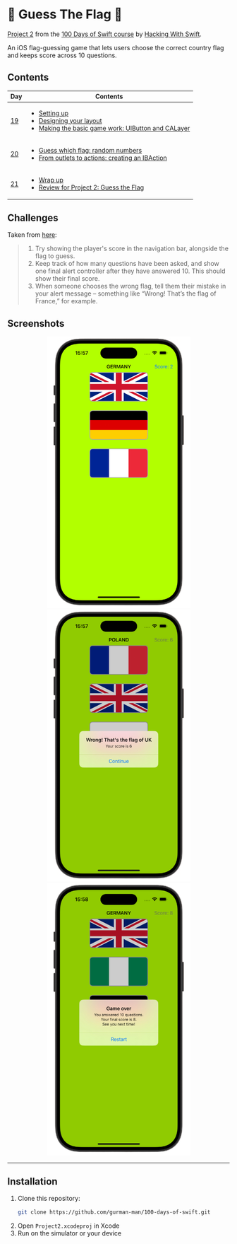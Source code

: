 # 🤔 Guess The Flag 🤔

[Project 2](https://www.hackingwithswift.com/read/2/overview) from the [100 Days of Swift course](https://www.hackingwithswift.com/100) by [Hacking With Swift](https://www.hackingwithswift.com/).  

An iOS flag-guessing game that lets users choose the correct country flag and keeps score across 10 questions.

## Contents

| Day                                           | Contents                                                                                                                                                                                                                                                                                                                                    |
|-----------------------------------------------|---------------------------------------------------------------------------------------------------------------------------------------------------------------------------------------------------------------------------------------------------------------------------------------------------------------------------------------------|
| [19](https://www.hackingwithswift.com/100/19) | <ul><li>[Setting up](https://www.hackingwithswift.com/read/2/1/setting-up)</li><li>[Designing your layout](https://www.hackingwithswift.com/read/2/2/designing-your-layout)</li><li>[Making the basic game work: UIButton and CALayer](https://www.hackingwithswift.com/read/2/3/making-the-basic-game-work-uibutton-and-calayer)</li></ul> |
| [20](https://www.hackingwithswift.com/100/20) | <ul><li>[Guess which flag: random numbers](https://www.hackingwithswift.com/read/2/4/guess-which-flag-random-numbers)</li><li>[From outlets to actions: creating an IBAction](https://www.hackingwithswift.com/read/2/5/from-outlets-to-actions-creating-an-ibaction)</li>                                                                  | 
| [21](https://www.hackingwithswift.com/100/21) | <ul><li>[Wrap up](https://www.hackingwithswift.com/read/2/6/wrap-up)</li><li>[Review for Project 2: Guess the Flag](https://www.hackingwithswift.com/review/hws/project-2-guess-the-flag)</li>                                                                                                                                              |


## Challenges

Taken from [here](https://www.hackingwithswift.com/read/2/6/wrap-up):

>1. Try showing the player's score in the navigation bar, alongside the flag to guess.
>2. Keep track of how many questions have been asked, and show one final alert controller after they have answered 10. This should show their final score.
>3. When someone chooses the wrong flag, tell them their mistake in your alert message – something like “Wrong! That’s the flag of France,” for example.

## Screenshots

<div align="center">
  <img src="./Screenshots/1.png" alt="Main screen" width="325">
  <img src="./Screenshots/2.png" alt="Wrong answer" width="325">
  <img src="./Screenshots/3.png" alt="Level finished" width="325">
</div>

---

## Installation

1. Clone this repository:  
   ```bash
   git clone https://github.com/gurman-man/100-days-of-swift.git
   ```
2. Open `Project2.xcodeproj` in Xcode
3. Run on the simulator or your device
